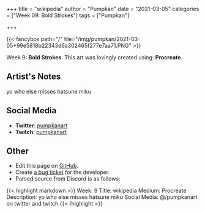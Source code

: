 +++
title =       "wikipedia"
author =      "Pumpkan"
date =        "2021-03-05"
categories =  ["Week 09: Bold Strokes"]
tags =        ["Pumpkan"]

+++


{{< fancybox path="/" file="/img/pumpkan/2021-03-05+99e5818b22343d6a302465f277e7aa71.PNG" >}}


Week 9: **Bold Strokes**. This art was lovingly created using: **Procreate**.

## Artist's Notes

yo who else misses hatsune miku

## Social Media

- **Twitter**: [pumpkanart]()
- **Twitch**: [pumpkanart]()


## Other

- Edit this page on [GitHub](https://github.com/teaminkling/web-refresh/edit/main/blog/content/blog/pumpkan-week-9-1267.md).
- Create [a bug ticket](https://github.com/teaminkling/web-refresh/issues/new?assignees=&labels=bug&template=problem-report.md&title=) for the developer.
- Parsed source from Discord is as follows:

{{< highlight markdown >}}
Week: 9
Title: wikipedia
Medium: Procreate
Description: yo who else misses hatsune miku
Social Media: @/pumpkanart on twitter and twitch
{{< /highlight >}}